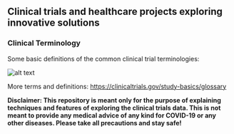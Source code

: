 ## Clinical trials and healthcare projects exploring innovative solutions

### Clinical Terminology
Some basic definitions of the common clinical trial terminologies:

![alt text](https://github.com/aussiekom/EDA-clinical-trials/blob/main/terminology.png)

More terms and definitions:
https://clinicaltrials.gov/study-basics/glossary



**Disclaimer: This repository is meant only for the purpose of explaining techniques and features of exploring the clinical trials data. This is not meant to provide any medical advice of any kind for COVID-19 or any other diseases. Please take all precautions and stay safe!** 
